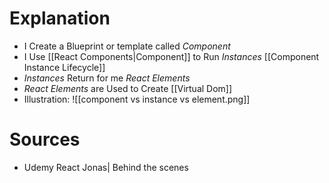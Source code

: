 # Explanation

- I Create a Blueprint or template called _Component_
- I Use [[React Components|Component]] to Run _Instances_ [[Component Instance Lifecycle]]
- _Instances_ Return for me _React Elements_
- _React Elements_ are Used to Create [[Virtual Dom]]
- Illustration: ![[component vs instance vs element.png]]

# Sources

- Udemy React Jonas| Behind the scenes
